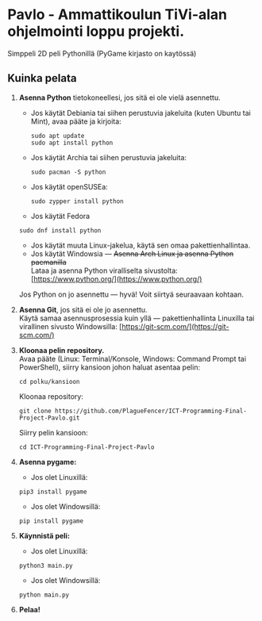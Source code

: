 # Pavlo - Ammattikoulun TiVi-alan ohjelmointi loppu projekti. 
Simppeli 2D peli Pythonillä (PyGame kirjasto on kaytössä) 


## Kuinka pelata

1. **Asenna Python** tietokoneellesi, jos sitä ei ole vielä asennettu.  
   - Jos käytät Debiania tai siihen perustuvia jakeluita (kuten Ubuntu tai Mint), avaa pääte ja kirjoita:
     ```
     sudo apt update
     sudo apt install python
     ```
   - Jos käytät Archia tai siihen perustuvia jakeluita:
     ```
     sudo pacman -S python
     ```
   - Jos käytät openSUSEa:
     ```
     sudo zypper install python
     ```
    - Jos käytät Fedora
    ```
    sudo dnf install python
    ```
   - Jos käytät muuta Linux-jakelua, käytä sen omaa pakettienhallintaa.
   - Jos käytät Windowsia — ~~Asenna Arch Linux ja asenna Python pacmanilla~~  
     Lataa ja asenna Python viralliselta sivustolta: [https://www.python.org/](https://www.python.org/)

   Jos Python on jo asennettu — hyvä! Voit siirtyä seuraavaan kohtaan.

2. **Asenna Git**, jos sitä ei ole jo asennettu.  
   Käytä samaa asennusprosessia kuin yllä — pakettienhallinta Linuxilla tai virallinen sivusto Windowsilla: [https://git-scm.com/](https://git-scm.com/)

3. **Kloonaa pelin repository.**  
   Avaa pääte (Linux: Terminal/Konsole, Windows: Command Prompt tai PowerShell), siirry kansioon johon haluat asentaa pelin:
   ```
   cd polku/kansioon
   ```
   Kloonaa repository:
   ```
   git clone https://github.com/PlagueFencer/ICT-Programming-Final-Project-Pavlo.git
   ```
   Siirry pelin kansioon:
   ```
   cd ICT-Programming-Final-Project-Pavlo
   ```
4. **Asenna pygame:**
    - Jos olet Linuxillä:
    ```
    pip3 install pygame
    ```
    - Jos olet Windowsillä:
    ```
    pip install pygame
    ```
5. **Käynnistä peli:**
    - Jos olet Linuxillä:
    ```
    python3 main.py
    ```
    - Jos olet Windowsillä:
    ```
    python main.py
    ```

6. **Pelaa!**